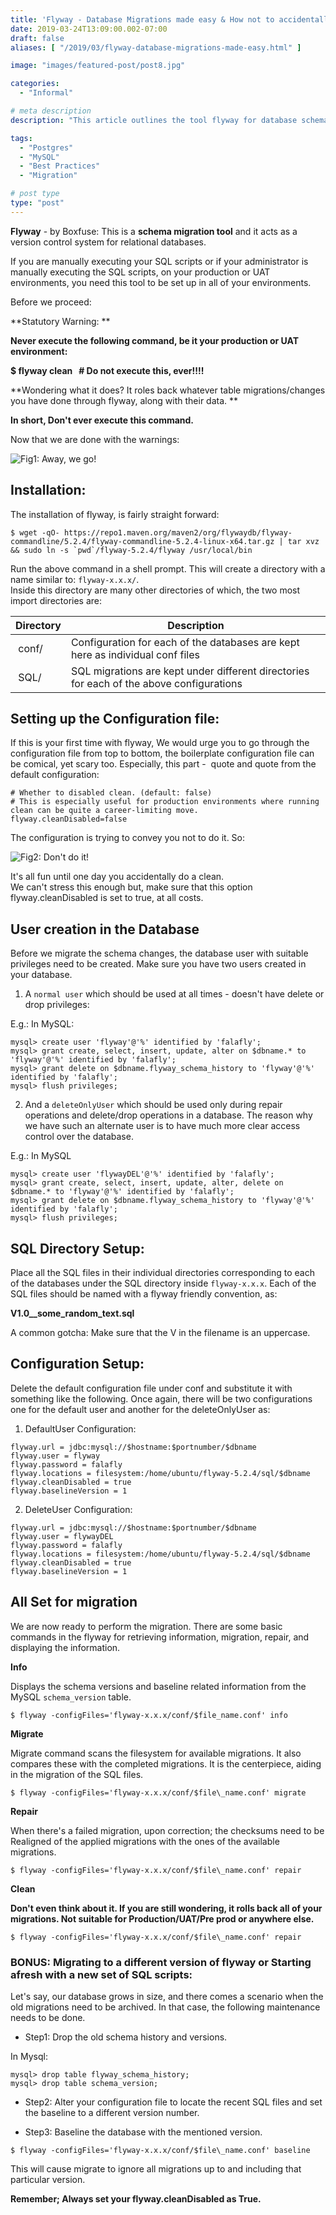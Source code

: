```yaml
---
title: 'Flyway - Database Migrations made easy & How not to accidentally Rollback all of your migrations'
date: 2019-03-24T13:09:00.002-07:00
draft: false
aliases: [ "/2019/03/flyway-database-migrations-made-easy.html" ]

image: "images/featured-post/post8.jpg"

categories:
  - "Informal"

# meta description
description: "This article outlines the tool flyway for database schema migrations and also elobrates on the good practices to maintain versions of the database schema migrations"

tags:
  - "Postgres"
  - "MySQL"
  - "Best Practices"
  - "Migration"

# post type
type: "post"
---
```


**Flyway** - by Boxfuse: This is a **schema migration tool** and it acts as a version control system for relational databases.  
  
If you are manually executing your SQL scripts or if your administrator is manually executing the SQL scripts, on your production or UAT environments, you need this tool to be set up in all of your environments.
  
Before we proceed:  
  
**Statutory Warning: **  
  
**Never execute the following command, be it your production or UAT environment:**

**$ flyway clean   # Do not execute this, ever!!!!**  

**Wondering what it does? It roles back whatever table migrations/changes you have done through flyway, along with their data. **

**In short, Don't ever execute this command.**  
  
Now that we are done with the warnings:

![Fig1: Away, we go!](../../images/post/8-flyway-database-migrations-made-easy/img1.gif)

## Installation:

The installation of flyway, is fairly straight forward:

```
$ wget -qO- https://repo1.maven.org/maven2/org/flywaydb/flyway-commandline/5.2.4/flyway-commandline-5.2.4-linux-x64.tar.gz | tar xvz && sudo ln -s `pwd`/flyway-5.2.4/flyway /usr/local/bin
```
Run the above command in a shell prompt. This will create a directory with a name similar to: `flyway-x.x.x/`.  
Inside this directory are many other directories of which, the two most import directories are:  

| Directory | Description |
| --- | --- |
| conf/ | Configuration for each of the databases are kept here as individual conf files |
| SQL/ | SQL migrations are kept under different directories for each of the above configurations |

## Setting up the Configuration file:

If this is your first time with flyway, We would urge you to go through the configuration file from top to bottom, the boilerplate configuration file can be comical, yet scary too. Especially, this part -  quote and quote from the default configuration:  

```
# Whether to disabled clean. (default: false)  
# This is especially useful for production environments where running clean can be quite a career-limiting move.  
flyway.cleanDisabled=false  
```

The configuration is trying to convey you not to do it. So:

![Fig2: Don't do it!](../../images/post/8-flyway-database-migrations-made-easy/img2.gif)


It's all fun until one day you accidentally do a clean.  
We can't stress this enough but, make sure that this option flyway.cleanDisabled is set to true, at all costs.  

## User creation in the Database

Before we migrate the schema changes, the database user with suitable privileges need to be created.
Make sure you have two users created in your database.  
  
1) A `normal user` which should be used at all times - doesn't have delete or drop privileges:  
  
E.g.: In MySQL:  

```
mysql> create user 'flyway'@'%' identified by 'falafly';
mysql> grant create, select, insert, update, alter on $dbname.* to 'flyway'@'%' identified by 'falafly';
mysql> grant delete on $dbname.flyway_schema_history to 'flyway'@'%' identified by 'falafly';
mysql> flush privileges;
```
  
2) And a `deleteOnlyUser` which should be used only during repair operations and delete/drop operations in a database. The reason why we have such an alternate user is to have much more clear access control over the database.  
  
E.g.: In MySQL  
  
```
mysql> create user 'flywayDEL'@'%' identified by 'falafly';
mysql> grant create, select, insert, update, alter, delete on $dbname.* to 'flyway'@'%' identified by 'falafly';
mysql> grant delete on $dbname.flyway_schema_history to 'flyway'@'%' identified by 'falafly';
mysql> flush privileges;
```

## SQL Directory Setup:

Place all the SQL files in their individual directories corresponding to each of the databases under the SQL directory inside `flyway-x.x.x`. Each of the SQL files should be named with a flyway friendly convention, as:

**V1.0\_\_some\_random\_text.sql**

A common gotcha: Make sure that the V in the filename is an uppercase.

## Configuration Setup:

Delete the default configuration file under conf and substitute it with something like the following. Once again, there will be two configurations one for the default user and another for the deleteOnlyUser as:  

1) DefaultUser Configuration:

```
flyway.url = jdbc:mysql://$hostname:$portnumber/$dbname
flyway.user = flyway
flyway.password = falafly
flyway.locations = filesystem:/home/ubuntu/flyway-5.2.4/sql/$dbname
flyway.cleanDisabled = true
flyway.baselineVersion = 1
```
  
2) DeleteUser Configuration:

```
flyway.url = jdbc:mysql://$hostname:$portnumber/$dbname
flyway.user = flywayDEL
flyway.password = falafly
flyway.locations = filesystem:/home/ubuntu/flyway-5.2.4/sql/$dbname
flyway.cleanDisabled = true
flyway.baselineVersion = 1
```  
  

## All Set for migration

We are now ready to perform the migration. There are some basic commands in the flyway for retrieving information, migration, repair, and displaying the information.

**Info**

Displays the schema versions and baseline related information from the MySQL `schema_version` table.

```
$ flyway -configFiles='flyway-x.x.x/conf/$file_name.conf' info
```
  
**Migrate**  

Migrate command scans the filesystem for available migrations. It also compares these with the completed migrations. It is the centerpiece, aiding in the migration of the SQL files.

```
$ flyway -configFiles='flyway-x.x.x/conf/$file\_name.conf' migrate
```

**Repair**  

When there's a failed migration, upon correction; the checksums need to be Realigned of the applied migrations with the ones of the available migrations.  

```$ flyway -configFiles='flyway-x.x.x/conf/$file\_name.conf' repair```

**Clean**  

**Don't even think about it. If you are still wondering, it rolls back all of your migrations. Not suitable for Production/UAT/Pre prod or anywhere else.**

```$ flyway -configFiles='flyway-x.x.x/conf/$file\_name.conf' repair```

### BONUS: Migrating to a different version of flyway or Starting afresh with a new set of SQL scripts:

Let's say, our database grows in size, and there comes a scenario when the old migrations need to be archived. In that case, the following maintenance needs to be done.

* Step1: Drop the old schema history and versions.

In Mysql:

```
mysql> drop table flyway_schema_history;  
mysql> drop table schema_version;
```
  
* Step2: Alter your configuration file to locate the recent SQL files and set the baseline to a different version number.

* Step3: Baseline the database with the mentioned version.

```
$ flyway -configFiles='flyway-x.x.x/conf/$file\_name.conf' baseline
```

This will cause migrate to ignore all migrations up to and including that particular version.

**Remember; Always set your flyway.cleanDisabled as True.**